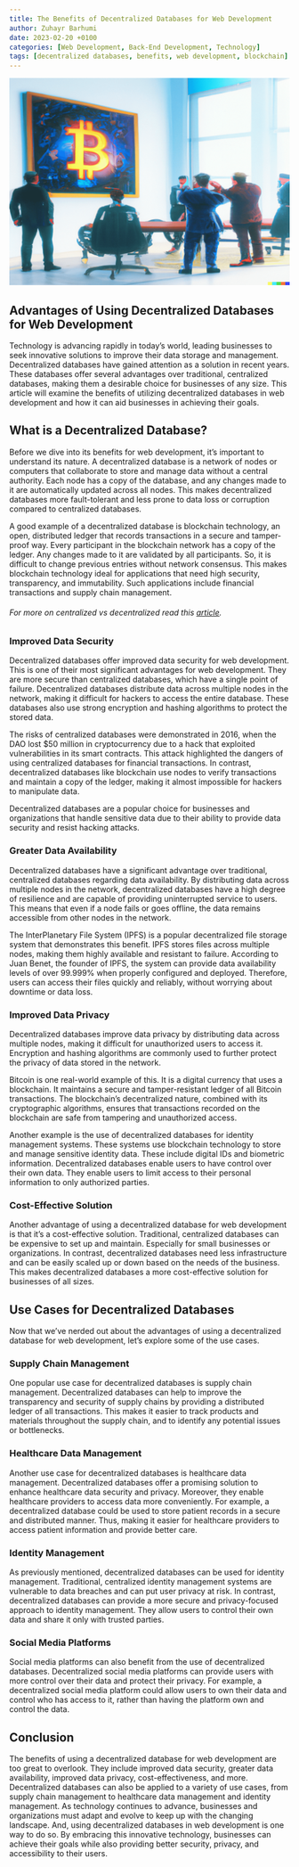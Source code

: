 ```yaml
---
title: The Benefits of Decentralized Databases for Web Development
author: Zuhayr Barhumi
date: 2023-02-20 +0100
categories: [Web Development, Back-End Development, Technology]
tags: [decentralized databases, benefits, web development, blockchain]
---
```


![business men looking at a big drawing that symblizes blockchain technology](/assets/images/virtually-high-artificial_elementexe-hyper-realistic-by-wlop-artgerm-greg-rutkowski-very-detai-3.png)

## Advantages of Using Decentralized Databases for Web Development

Technology is advancing rapidly in today’s world, leading businesses to seek innovative solutions to improve their data storage and management. Decentralized databases have gained attention as a solution in recent years. These databases offer several advantages over traditional, centralized databases, making them a desirable choice for businesses of any size. This article will examine the benefits of utilizing decentralized databases in web development and how it can aid businesses in achieving their goals.

## What is a Decentralized Database?

Before we dive into its benefits for web development, it’s important to understand its nature. A decentralized database is a network of nodes or computers that collaborate to store and manage data without a central authority. Each node has a copy of the database, and any changes made to it are automatically updated across all nodes. This makes decentralized databases more fault-tolerant and less prone to data loss or corruption compared to centralized databases.

A good example of a decentralized database is blockchain technology, an open, distributed ledger that records transactions in a secure and tamper-proof way. Every participant in the blockchain network has a copy of the ledger. Any changes made to it are validated by all participants. So, it is difficult to change previous entries without network consensus. This makes blockchain technology ideal for applications that need high security, transparency, and immutability. Such applications include financial transactions and supply chain management.

###### For more on centralized vs decentralized read this [article](https://blocklr.com/guides/centralized-vs-decentralized/).

### Improved Data Security

Decentralized databases offer improved data security for web development. This is one of their most significant advantages for web development. They are more secure than centralized databases, which have a single point of failure. Decentralized databases distribute data across multiple nodes in the network, making it difficult for hackers to access the entire database. These databases also use strong encryption and hashing algorithms to protect the stored data.

The risks of centralized databases were demonstrated in 2016, when the DAO lost $50 million in cryptocurrency due to a hack that exploited vulnerabilities in its smart contracts. This attack highlighted the dangers of using centralized databases for financial transactions. In contrast, decentralized databases like blockchain use nodes to verify transactions and maintain a copy of the ledger, making it almost impossible for hackers to manipulate data.

Decentralized databases are a popular choice for businesses and organizations that handle sensitive data due to their ability to provide data security and resist hacking attacks.

### Greater Data Availability

Decentralized databases have a significant advantage over traditional, centralized databases regarding data availability. By distributing data across multiple nodes in the network, decentralized databases have a high degree of resilience and are capable of providing uninterrupted service to users. This means that even if a node fails or goes offline, the data remains accessible from other nodes in the network.

The InterPlanetary File System (IPFS) is a popular decentralized file storage system that demonstrates this benefit. IPFS stores files across multiple nodes, making them highly available and resistant to failure. According to Juan Benet, the founder of IPFS, the system can provide data availability levels of over 99.999% when properly configured and deployed. Therefore, users can access their files quickly and reliably, without worrying about downtime or data loss.

### Improved Data Privacy

Decentralized databases improve data privacy by distributing data across multiple nodes, making it difficult for unauthorized users to access it. Encryption and hashing algorithms are commonly used to further protect the privacy of data stored in the network.

Bitcoin is one real-world example of this. It is a digital currency that uses a blockchain. It maintains a secure and tamper-resistant ledger of all Bitcoin transactions. The blockchain’s decentralized nature, combined with its cryptographic algorithms, ensures that transactions recorded on the blockchain are safe from tampering and unauthorized access.

Another example is the use of decentralized databases for identity management systems. These systems use blockchain technology to store and manage sensitive identity data. These include digital IDs and biometric information. Decentralized databases enable users to have control over their own data. They enable users to limit access to their personal information to only authorized parties.

### Cost-Effective Solution

Another advantage of using a decentralized database for web development is that it’s a cost-effective solution. Traditional, centralized databases can be expensive to set up and maintain. Especially for small businesses or organizations. In contrast, decentralized databases need less infrastructure and can be easily scaled up or down based on the needs of the business. This makes decentralized databases a more cost-effective solution for businesses of all sizes.

## Use Cases for Decentralized Databases

Now that we’ve nerded out about the advantages of using a decentralized database for web development, let’s explore some of the use cases.

### Supply Chain Management

One popular use case for decentralized databases is supply chain management. Decentralized databases can help to improve the transparency and security of supply chains by providing a distributed ledger of all transactions. This makes it easier to track products and materials throughout the supply chain, and to identify any potential issues or bottlenecks.

### Healthcare Data Management

Another use case for decentralized databases is healthcare data management. Decentralized databases offer a promising solution to enhance healthcare data security and privacy. Moreover, they enable healthcare providers to access data more conveniently. For example, a decentralized database could be used to store patient records in a secure and distributed manner. Thus, making it easier for healthcare providers to access patient information and provide better care.

### Identity Management

As previously mentioned, decentralized databases can be used for identity management. Traditional, centralized identity management systems are vulnerable to data breaches and can put user privacy at risk. In contrast, decentralized databases can provide a more secure and privacy-focused approach to identity management. They allow users to control their own data and share it only with trusted parties.

### Social Media Platforms

Social media platforms can also benefit from the use of decentralized databases. Decentralized social media platforms can provide users with more control over their data and protect their privacy. For example, a decentralized social media platform could allow users to own their data and control who has access to it, rather than having the platform own and control the data.

## Conclusion

The benefits of using a decentralized database for web development are too great to overlook. They include improved data security, greater data availability, improved data privacy, cost-effectiveness, and more. Decentralized databases can also be applied to a variety of use cases, from supply chain management to healthcare data management and identity management. As technology continues to advance, businesses and organizations must adapt and evolve to keep up with the changing landscape. And, using decentralized databases in web development is one way to do so. By embracing this innovative technology, businesses can achieve their goals while also providing better security, privacy, and accessibility to their users.
